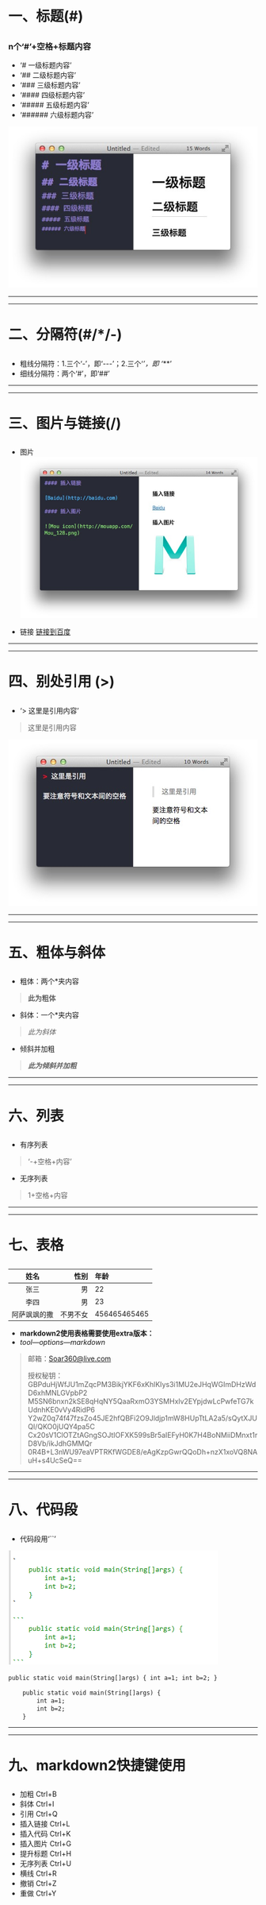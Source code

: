# 一、标题(#)
##
### n个‘#’+空格+标题内容
- ‘# 一级标题内容’
- ‘## 二级标题内容’
- ‘### 三级标题内容’
- ‘#### 四级标题内容’
- ‘##### 五级标题内容’
- ‘###### 六级标题内容’

![](1.jpg)

***
---

# 二、分隔符(#/*/-)
##
- 粗线分隔符：1.三个‘-’，即‘---’；2.三个‘*’，即 ‘***’
- 细线分隔符：两个‘#’，即‘##’

---
---

# 三、图片与链接(![]()/[]())
##
- 图片
![图片](2.jpg)

- 链接
[链接到百度](http://baidu.com)

---
---

# 四、别处引用 (>)
##

- ‘> 这里是引用内容’
> 这里是引用内容

![](3.jpg)

---
---

# 五、粗体与斜体
##
- 粗体：两个*夹内容   
> **此为粗体**

- 斜体：一个*夹内容
> *此为斜体*

- 倾斜并加粗
> ***此为倾斜并加粗***

---
---

# 六、列表
##
- 有序列表
> ‘-+空格+内容’

- 无序列表
> 1+空格+内容

---
---

# 七、表格
##

|姓名|性别|年龄|
|:----:|----:|:----|
|张三|男|22|
|李四|男|23|
|阿萨飒飒的撒|不男不女|456465465465|

- **markdown2使用表格需要使用extra版本：**
- *tool—options—markdown*
> 邮箱：Soar360@live.com
> 
> 授权秘钥：
> GBPduHjWfJU1mZqcPM3BikjYKF6xKhlKIys3i1MU2eJHqWGImDHzWdD6xhMNLGVpbP2
M5SN6bnxn2kSE8qHqNY5QaaRxmO3YSMHxlv2EYpjdwLcPwfeTG7kUdnhKE0vVy4RidP6
Y2wZ0q74f47fzsZo45JE2hfQBFi2O9Jldjp1mW8HUpTtLA2a5/sQytXJUQl/QKO0jUQY4pa5C
Cx20sV1ClOTZtAGngSOJtIOFXK599sBr5aIEFyH0K7H4BoNMiiDMnxt1rD8Vb/ikJdhGMMQr
0R4B+L3nWU97eaVPTRKfWGDE8/eAgKzpGwrQQoDh+nzX1xoVQ8NAuH+s4UcSeQ==

---
---

# 八、代码段
##
- 代码段用‘``’

![](4.png)

`
	public static void main(String[]args) {
		int a=1;
		int b=2;
	}
`

```
	public static void main(String[]args) {
		int a=1;
		int b=2;
	}
```

---
---
# 九、markdown2快捷键使用
##
- 加粗 Ctrl+B
- 斜体 Ctrl+I
- 引用 Ctrl+Q
- 插入链接 Ctrl+L
- 插入代码 Ctrl+K
- 插入图片 Ctrl+G
- 提升标题 Ctrl+H
- 无序列表 Ctrl+U
- 横线 Ctrl+R
- 撤销 Ctrl+Z
- 重做 Ctrl+Y







